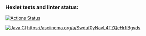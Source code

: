 ### Hexlet tests and linter status:
[![Actions Status](https://github.com/Turich79/java-project-71/actions/workflows/hexlet-check.yml/badge.svg)](https://github.com/Turich79/java-project-71/actions)

[![Java CI](https://github.com/Turich79/java-project-71/actions/workflows/main.yml/badge.svg)](https://github.com/Turich79/java-project-71/actions/workflows/main.yml)
https://asciinema.org/a/Swduf0yNavL4TZQeHrfiBgvds